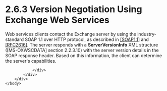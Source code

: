 <html dir="LTR" xmlns:mshelp="http://msdn.microsoft.com/mshelp" xmlns:ddue="http://ddue.schemas.microsoft.com/authoring/2003/5" xmlns:xlink="http://www.w3.org/1999/xlink" xmlns:tool="http://www.microsoft.com/tooltip">
    <head>
        <meta http-equiv="Content-Type" content="text/html; CHARSET=utf-8"></meta>
        <meta name="save" content="history"></meta>
        <title>2.6.3 Version Negotiation Using Exchange Web Services</title>
        <xml>
            <mshelp:toctitle title="2.6.3 Version Negotiation Using Exchange Web Services"></mshelp:toctitle>
            <mshelp:rltitle title="[MS-OXPROTO]: Version Negotiation Using Exchange Web Services"></mshelp:rltitle>
            <mshelp:keyword index="A" term="3c944d98-550a-4cc2-9907-4b080d9a3fc6"></mshelp:keyword>
            <mshelp:attr name="DCSext.ContentType" value="open specification"></mshelp:attr>
            <mshelp:attr name="AssetID" value="3c944d98-550a-4cc2-9907-4b080d9a3fc6"></mshelp:attr>
            <mshelp:attr name="TopicType" value="kbRef"></mshelp:attr>
            <mshelp:attr name="DCSext.Title" value="[MS-OXPROTO]: Version Negotiation Using Exchange Web Services" />
        </xml>
    </head>
    <body>
        <div id="header">
            <h1 class="heading">2.6.3 Version Negotiation Using Exchange Web Services</h1>
        </div>
        <div id="mainSection">
            <div id="mainBody">
                <div id="allHistory" class="saveHistory"></div>
                <div id="sectionSection0" class="section" name="collapseableSection">
                    

<p>Web services clients contact the Exchange server by using
the industry-standard SOAP 1.1 over HTTP protocol, as described in <a href="https://go.microsoft.com/fwlink/?LinkId=90520">[SOAP1.1]</a> and <a href="https://go.microsoft.com/fwlink/?LinkId=90372">[RFC2616]</a>. The server
responds with a <b>ServerVersionInfo</b> XML structure (<mshelp:link keywords="13890944-4c81-4deb-b95f-6d717e1438cd" tabindex="0">[MS-OXWSCDATA]</mshelp:link>
section <mshelp:link keywords="40a20245-8854-494a-b6cb-567447291e64" tabindex="0">2.2.3.10</mshelp:link>)
with the server version details in the SOAP response header. Based on this
information, the client can determine the server's capabilities.</p>


                </div>
            </div>
        </div>
    </body>
</html>